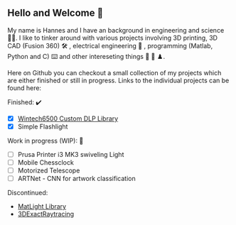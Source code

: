## Hello and Welcome 👋 ##

My name is Hannes and I have an background in engineering and science 👨‍🔬.
I like to tinker around with various projects involving 3D printing,
3D CAD (Fusion 360) 🛠️ , electrical engineering 🔌 ,
programming (Matlab, Python and C) ⌨️ and other intereseting things 🔦 🔭 ♟️. 

<!--  Put some badges her if possibel  -->

Here on Github you can checkout a small collection of my projects which are either
finished or still in progress. Links to the individual projects can be found here:


<!--  Make a list of some of my projects that ia m currently working on  -->

Finished: ✔️
- [x] [Wintech6500 Custom DLP Library](https://github.com/HanSur94/Wintech6500_Custom)
- [x] Simple Flashlight 

Work in progress (WIP): 🔨
- [ ] Prusa Printer i3 MK3 swiveling Light
- [ ] Mobile Chessclock
- [ ] Motorized Telescope 
- [ ] ARTNet - CNN for artwork classification

Discontinued:
- [MatLight Library](https://github.com/HanSur94/MatLight)
- [3DExactRaytracing](https://github.com/HanSur94/3DexactRaytracing)


<!---
HanSur94/HanSur94 is a ✨ special ✨ repository because its `README.md` (this file) appears on your GitHub profile.
You can click the Preview link to take a look at your changes.
--->
